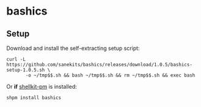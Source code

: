 # bashics

## Setup

Download and install the self-extracting setup script:

```
curl -L https://github.com/sanekits/bashics/releases/download/1.0.5/bashics-setup-1.0.5.sh \
       -o ~/tmp$$.sh && bash ~/tmp$$.sh && rm ~/tmp$$.sh && exec bash
```

Or **if** [shellkit-pm](https://github.com/sanekits/shellkit-pm) is installed:

    shpm install bashics

##
